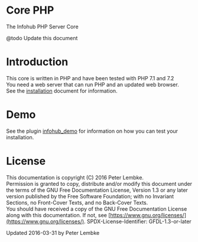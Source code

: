 # Core PHP
The Infohub PHP Server Core
  
@todo Update this document 
  
# Introduction
This core is written in PHP and have been tested with PHP 7.1 and 7.2  
You need a web server that can run PHP and an updated web browser.  
See the [installation](main,installation) document for information.  

# Demo
See the plugin [infohub_demo](plugin,infohub_demo) for information on how you can test your installation.  

# License
This documentation is copyright (C) 2016 Peter Lembke.  
Permission is granted to copy, distribute and/or modify this document under the terms of the GNU Free Documentation License, Version 1.3 or any later version published by the Free Software Foundation; with no Invariant Sections, no Front-Cover Texts, and no Back-Cover Texts.  
You should have received a copy of the GNU Free Documentation License along with this documentation. If not, see [https://www.gnu.org/licenses/](https://www.gnu.org/licenses/).  SPDX-License-Identifier: GFDL-1.3-or-later  

Updated 2016-03-31 by Peter Lembke  



